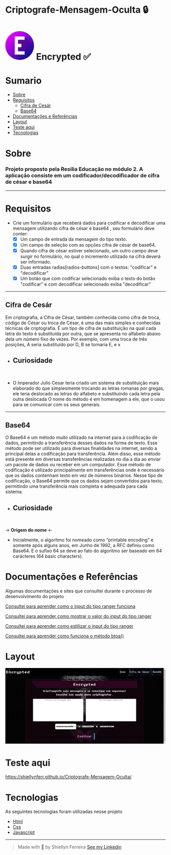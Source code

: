 <h1>Criptografe-Mensagem-Oculta 🔒<h1> 
 <img width="90px" src="img/letter-e.png">
 <strong>Encrypted</strong> ✅
<h1>Sumario</h1>

- [Sobre](#sobre)
- [Requisitos](#requisitos)
  - [Cifra de Cesár](#cifra-de-cesár)
  - [Base64](#base64)
- [Documentações e Referências](#documentações-e-referências)
- [Layout](#layout)
- [Teste aqui](#teste-aqui)
- [Tecnologias](#tecnologias)

# Sobre
<h3> Projeto proposto pela Resilia Educação no módulo 2. A aplicação consiste em um codificador/decodificador de cifra de césar e base64 </h3>
<hr>

# Requisitos
- Crie um formulário que receberá dados para codificar e decodificar uma mensagem utilizando cifra de césar e base64 , seu formulário deve conter:
  - [X] Um campo de entrada da mensagem do tipo texto.
  - [x] Um campo de seleção com as opções cifra de césar de base64. 
  - [X] Quando cifra de césar estiver selecionado, um outro campo deve surgir no formulário, no qual o incremento utilizado na cifrá deverá ser informado.
  - [x] Duas entradas radias[radios-buttons] com o textos: "codificar" e "decodificar"
  - [X] Um botão que com codificar selecionado exiba o texto do botão "codificar" e com decodificar selecionado exiba "decodificar" 
<hr>

## Cifra de Cesár

Em criptografia, a Cifra de César, também conhecida como cifra de troca, código de César ou troca de César, é uma das mais simples e conhecidas técnicas de criptografia. É um tipo de cifra de substituição na qual cada letra do texto é substituída por outra, que se apresenta no alfabeto abaixo dela um número fixo de vezes. Por exemplo, com uma troca de três posições, A seria substituído por D, B se tornaria E, e x
  
  - <h2>Curiosidade</h2>
  <br>
  

  - O Imperador Julio Cesar teria criado um sistema de substituição mais elaborado do que simplesmente trocando as letras romanas por gregas, ele teria deslocado as letras do alfabeto e substituindo cada letra pela outra deslocada O nome do método é em homenagem a ele, que o usou para se comunicar com os seus generais.

<hr>

##  Base64

O Base64 é um método muito utilizado na internet para a codificação de dados, permitindo a transferência desses dados na forma de texto. Esse método pode ser utilizado para diversas finalidades na internet, sendo a principal delas a codificação para transferência. Além disso, esse método está presente em diversas transferências realizadas no dia a dia ao enviar um pacote de dados ou receber em um computador. Esse método de codificação é utilizado principalmente em transferências onde é necessário que os dados contenham texto em vez de números binários. Nesse tipo de codificação, o Base64 permite que os dados sejam convertidos para texto, permitindo uma transferência mais completa e adequada para cada sistema. 

 -  <h2>Curiosidade</h2>
  <br>
  
-> <strong>Origem do nome</strong> <-

  -  Inicialmente, o algoritmo foi nomeado como “printable encoding” e somente após alguns anos, em Junho de 1992, a RFC definiu como Base64. E o sufixo 64 se deve ao fato do algoritmo ser baseado em 64 carácteres (64 basic characters).

# Documentações e Referências

Algumas documentações e sites que consultei durante o processo de desenvolvimento do projeto

[Consultei para aprender como o input do tipo ranger funciona](https://developer.mozilla.org/pt-BR/docs/Web/HTML/Element/input/range
)

[Consultei para aprender como mostrar o valor do input do tipo ranger](https://pt.stackoverflow.com/questions/138489/como-fa%C3%A7o-para-mostrar-o-value-do-input-type-range
)

[Consultei para aprender como estilizar o input do tipo ranger](https://desenvolvedor-web.blogspot.com/2018/02/colocar-estilo-no-input-ranger.html
)

[Consultei para aprender como funciona o método btoa()](https://developer.mozilla.org/en-US/docs/Web/API/btoa#examples
)



# Layout

<img src="img/encrypted.png">



# Teste aqui 

   https://shiellynferr.github.io/Criptografe-Mensagem-Oculta/

#  Tecnologias

As seguintes tecnologias foram utilizadas nesse projeto

- [Html](https://developer.mozilla.org/pt-BR/docs/Web/HTML)
- [Css](https://developer.mozilla.org/pt-BR/docs/Web/CSS)
- [Javascript](https://developer.mozilla.org/pt-BR/docs/Web/JavaScript/Guide/Introduction)

<hr>
  
 > Made with 💙 by Shiellyn Ferreira [See my Linkedin](https://www.linkedin.com/in/shiellyn-ferreira/)


